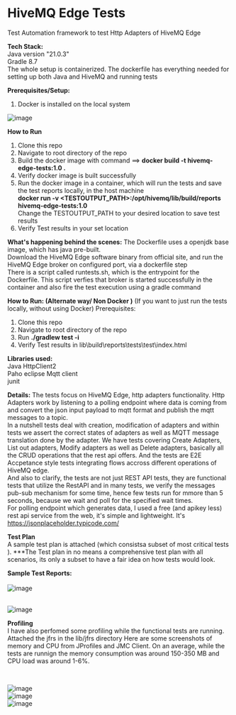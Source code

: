 # HiveMQ Edge Tests
Test Automation framework to test Http Adapters of HiveMQ Edge

**Tech Stack:**</br>
Java version "21.0.3"</br>
Gradle 8.7</br>
The whole setup is containerized. The dockerfile has everything needed for setting up both Java and HiveMQ and running tests </br>

**Prerequisites/Setup:**
1. Docker is installed on the local system </br>

![image](https://github.com/surya818/hivemq-edge-test/assets/7116020/76044981-f450-40c2-9712-24bbe9350f40)</br>

**How to Run** 
1. Clone this repo </br>
2. Navigate to root directory of the repo </br>
3. Build the docker image with command ==> **docker build -t hivemq-edge-tests:1.0 .** </br>
4. Verify docker image is built successfully
5. Run the docker image in a container, which will run the tests and save the test reports locally, in the host machine </br>
   **docker run -v <TESTOUTPUT_PATH>:/opt/hivemq/lib/build/reports hivemq-edge-tests:1.0 </br>**
   Change the TESTOUTPUT_PATH to your desired location to save test results
4. Verify Test results in your set location </br>
 
**What's happening behind the scenes:**
The Dockerfile uses a openjdk base image, which has java pre-built. </br>
Download the HiveMQ Edge software binary from official site, and run the HiveMQ Edge broker on configured port, via a dockerfile step</br>
There is a script called runtests.sh, which is the entrypoint for the Dockerfile. This script verfies that broker is started successfully in the container and also fire the test execution using a gradle command </br> 

**How to Run: (Alternate way/ Non Docker )** 
(If you want to just run the tests locally, without using Docker)
Prerequisites: 
1. Clone this repo </br>
2. Navigate to root directory of the repo </br>
3. Run **./gradlew test -i** </br>
4. Verify Test results in lib\build\reports\tests\test\index.html </br>
 


**Libraries used:**</br>
Java HttpClient2</br>
Paho eclipse Mqtt client</br>
junit </br>

**Details:**
The tests focus on HiveMQ Edge, http adapters functionality. Http Adapters work by listening to a polling endpoint where data is coming from and convert the json input payload to mqtt format and publish the mqtt messages to a topic. </br>
In a nutshell tests deal with creation, modification of adapters and within tests we assert the correct states of adapters as well as MQTT message translation done by the adapter. We have tests covering Create Adapters, List out adapters, Modify adapters as well as Delete adapters, basically all the CRUD operations that the rest api offers. And the tests are E2E Accpetance style tests integrating flows accross different operations of HiveMQ edge.
</br> 
And also to clarify, the tests are not just REST API tests, they are functional tests that utilize the RestAPI and in many tests, we verify the messages pub-sub mechanism for some time, hence few tests run for mmore than 5 seconds, because we wait and poll for the specified wait times. </br>
For polling endpoint which generates data, I used a free (and apikey less) rest api service from the web, it's simple and lightweight. It's https://jsonplaceholder.typicode.com/

**Test Plan** </br>
A sample test plan is attached (which consistsa subset of most critical tests ). 
***The Test plan in no means a comprehensive test plan with all scenarios, its only a subset to have a fair idea on how tests would look.

**Sample Test Reports:** </br>
</br>![image](https://github.com/surya818/HiveMQEdgeTest/assets/7116020/34376cc0-6dc0-4e8c-a16a-afa8f97b65b9)

</br>![image](https://github.com/surya818/HiveMQEdgeTest/assets/7116020/c9dcd9ff-5de7-4c14-973a-570ae1a7f172)


**Profiling** </br>
I have also perfomed some profiling while the functional tests are running. Attached the jfrs in the lib/jfrs directory
Here are some screenshots of memory and CPU from JProfiles and JMC Client. On an average, while the tests are runnign the memory consumption was around 150-350 MB and CPU load was around 1-6%.

</br>

![image](https://github.com/surya818/HiveMQEdgeTest/assets/7116020/4073634a-928c-46ae-86e5-160ad57dc254) </br>
![image](https://github.com/surya818/HiveMQEdgeTest/assets/7116020/6b5de118-542e-4115-b2e5-9e04e1504086) </br>
![image](https://github.com/surya818/HiveMQEdgeTest/assets/7116020/c5ee0def-f299-4233-b4dd-114b3143bed7) </br>



